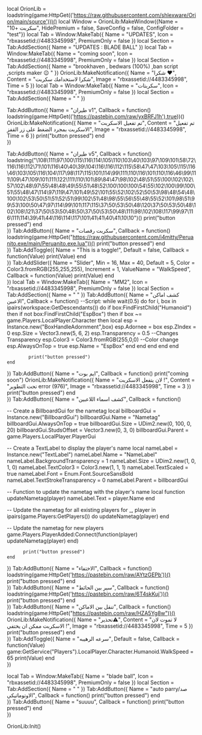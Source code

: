 local OrionLib = loadstring(game:HttpGet(('https://raw.githubusercontent.com/shlexware/Orion/main/source')))()
local Window = OrionLib:MakeWindow({Name = "سكربت +10", HidePremium = false, SaveConfig = false, ConfigFolder = "test"})
local Tab = Window:MakeTab({
	Name = "UPDATES",
	Icon = "rbxassetid://4483345998",
	PremiumOnly = false
})
local Section = Tab:AddSection({
	Name = "UPDATES : BLADE BALL"
})
local Tab = Window:MakeTab({
	Name = "coming soon",
	Icon = "rbxassetid://4483345998",
	PremiumOnly = false
})
local Section = Tab:AddSection({
	Name = "brookhaven , bedwars (100%) ,ban script ,scripts maker 😉 "
})
OrionLib:MakeNotification({
	Name = "شكرا ❤️",
	Content = "شكرا لاستخدامك سكربت",
	Image = "rbxassetid://4483345998",
	Time = 5
})
local Tab = Window:MakeTab({
	Name = "سكربتات",
	Icon = "rbxassetid://4483345998",
	PremiumOnly = false
})
local Section = Tab:AddSection({
	Name = "    "
})

Tab:AddButton({
	Name = "طيران v1",
	Callback = function()
     loadstring(game:HttpGet(('https://pastebin.com/raw/yxBRFJ1h'),true))()
      OrionLib:MakeNotification({
	Name = "تم تفعيل الاسكربت",
	Content = "تم تفعيل الاسكربت بمجرد الضغط على زر القفز",
	Image = "rbxassetid://4483345998",
	Time = 6
})
      		print("button pressed")
  	end    
})

Tab:AddButton({
	Name = "طيران v5",
	Callback = function()       loadstring("\108\111\97\100\115\116\114\105\110\103\40\103\97\109\101\58\72\116\116\112\71\101\116\40\40\39\104\116\116\112\115\58\47\47\103\105\115\116\46\103\105\116\104\117\98\117\115\101\114\99\111\110\116\101\110\116\46\99\111\109\47\109\101\111\122\111\110\101\89\84\47\98\102\48\51\55\100\102\102\57\102\48\97\55\48\48\49\55\51\48\52\100\100\100\54\55\102\100\99\100\51\55\48\47\114\97\119\47\101\49\52\101\55\52\102\52\50\53\98\48\54\48\100\102\53\50\51\51\52\51\99\102\51\48\98\55\56\55\48\55\52\101\98\51\99\53\100\50\47\97\114\99\101\117\115\37\50\53\50\48\120\37\50\53\50\48\102\108\121\37\50\53\50\48\50\37\50\53\50\48\111\98\102\108\117\99\97\116\111\114\39\41\44\116\114\117\101\41\41\40\41\10\10")()
      		print("button pressed")
  	end    
})
Tab:AddButton({
	Name = "سكربت رقصات",
	Callback = function()
      loadstring(game:HttpGet("https://raw.githubusercontent.com/i4mitty/Peruanito.exe/main/Peruanito.exe.lua"))()
      		print("button pressed")
  	end    
})
Tab:AddToggle({
	Name = "This is a toggle!",
	Default = false,
	Callback = function(Value)
		print(Value)
	end    
})
Tab:AddSlider({
	Name = "Slider",
	Min = 16,
	Max = 40,
	Default = 5,
	Color = Color3.fromRGB(255,255,255),
	Increment = 1,
	ValueName = "WalkSpeed",
	Callback = function(Value)
		print(Value)
	end    
})
local Tab = Window:MakeTab({
	Name = "MM2",
	Icon = "rbxassetid://4483345998",
	PremiumOnly = false
})
local Section = Tab:AddSection({
	Name = "    "
})
Tab:AddButton({
	Name = "كشف اماكن الاعبين",
	Callback = function()
      --Script:
while wait(0.5) do
    for i, box in ipairs(workspace:GetDescendants()) do
        if box:FindFirstChild("Humanoid") then
            if not box:FindFirstChild("EspBox") then
                if box ~= game.Players.LocalPlayer.Character then
                    local esp = Instance.new("BoxHandleAdornment",box)
                    esp.Adornee = box
                    esp.ZIndex = 0
                    esp.Size = Vector3.new(5, 6, 2)
                    esp.Transparency = 0.5 --Changes Transparency 
                    esp.Color3 = Color3.fromRGB(255,0,0) --Color change
                    esp.AlwaysOnTop = true
                    esp.Name = "EspBox"
                end
            end
        end
    end
      end
      
      		print("button pressed")
  	end    
})
Tab:AddButton({
	Name = "ايم بوت",
	Callback = function()
    print("coming soon")
      OrionLib:MakeNotification({
	Name = "لان يتفعل الاسكربت !",
	Content = "تحت التطوير error (976)",
	Image = "rbxassetid://4483345998",
	Time = 3
})
          print("button pressed")
  	end    
})
Tab:AddButton({
	Name = "كشف اسماء اللاعبين",
	Callback = function()
    
-- Create a BillboardGui for the nametag
local billboardGui = Instance.new("BillboardGui")
billboardGui.Name = "Nametag"
billboardGui.AlwaysOnTop = true
billboardGui.Size = UDim2.new(0, 100, 0, 20)
billboardGui.StudsOffset = Vector3.new(0, 3, 0)
billboardGui.Parent = game.Players.LocalPlayer.PlayerGui

-- Create a TextLabel to display the player's name
local nameLabel = Instance.new("TextLabel")
nameLabel.Name = "NameLabel"
nameLabel.BackgroundTransparency = 1
nameLabel.Size = UDim2.new(1, 0, 1, 0)
nameLabel.TextColor3 = Color3.new(1, 1, 1)
nameLabel.TextScaled = true
nameLabel.Font = Enum.Font.SourceSansBold
nameLabel.TextStrokeTransparency = 0
nameLabel.Parent = billboardGui

-- Function to update the nametag with the player's name
local function updateNametag(player)
    nameLabel.Text = player.Name
end

-- Update the nametag for all existing players
for _, player in ipairs(game.Players:GetPlayers()) do
    updateNametag(player)
end

-- Update the nametag for new players
game.Players.PlayerAdded:Connect(function(player)
    updateNametag(player)
end)

          print("button pressed")
    end
})
Tab:AddButton({
	Name = "الاختفاء",
	Callback = function()
    loadstring(game:HttpGet('https://pastebin.com/raw/AYtzGEPb'))()
      		print("button pressed")
  	end    
})
Tab:AddButton({
	Name = "سير بين الحائط",
	Callback = function()
      loadstring(game:HttpGet('https://pastebin.com/raw/6T4skKuj'))()
      		print("button pressed")
  	end    
})
Tab:AddButton({
	Name = "تنقل بين الاماكن",
	Callback = function()
      loadstring(game:HttpGet("https://pastebin.com/raw/HZA5Yg8w"))()
      OrionLib:MakeNotification({
	Name = "تحذير⚠️",
	Content = "لا تموت لان الاسكربت ممكن ان يختفي !",
	Image = "rbxassetid://4483345998",
	Time = 5
})
      		print("button pressed")
  	end    
})
Tab:AddToggle({
	Name = "سرعه الرهيبه",
	Default = false,
	Callback = function(Value)
 game:GetService("Players").LocalPlayer.Character.Humanoid.WalkSpeed = 65
		print(Value)
	end    
})

local Tab = Window:MakeTab({
	Name = "blade ball",
	Icon = "rbxassetid://4483345998",
	PremiumOnly = false
})
local Section = Tab:AddSection({
	Name = "    "
})
Tab:AddButton({
	Name = "auto parry/صد الاوتوماتيكي",
	Callback = function()
      		print("button pressed")
  	end    
})
Tab:AddButton({
	Name = "suuuu",
	Callback = function()
      		print("button pressed")
  	end    
})

OrionLib:Init()
